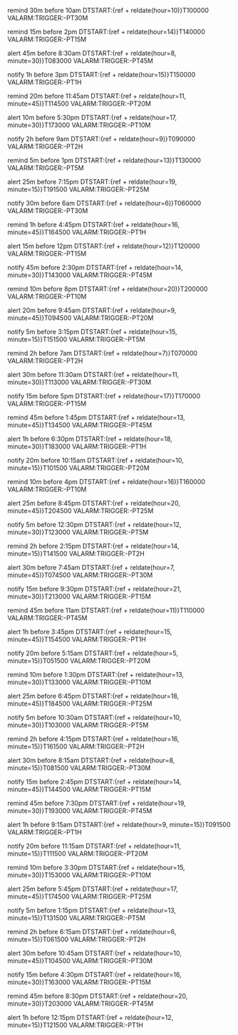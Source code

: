remind 30m before 10am
DTSTART:{ref + reldate(hour=10)}T100000
VALARM:TRIGGER:-PT30M

remind 15m before 2pm
DTSTART:{ref + reldate(hour=14)}T140000
VALARM:TRIGGER:-PT15M

alert 45m before 8:30am
DTSTART:{ref + reldate(hour=8, minute=30)}T083000
VALARM:TRIGGER:-PT45M

notify 1h before 3pm
DTSTART:{ref + reldate(hour=15)}T150000
VALARM:TRIGGER:-PT1H

remind 20m before 11:45am
DTSTART:{ref + reldate(hour=11, minute=45)}T114500
VALARM:TRIGGER:-PT20M

alert 10m before 5:30pm
DTSTART:{ref + reldate(hour=17, minute=30)}T173000
VALARM:TRIGGER:-PT10M

notify 2h before 9am
DTSTART:{ref + reldate(hour=9)}T090000
VALARM:TRIGGER:-PT2H

remind 5m before 1pm
DTSTART:{ref + reldate(hour=13)}T130000
VALARM:TRIGGER:-PT5M

alert 25m before 7:15pm
DTSTART:{ref + reldate(hour=19, minute=15)}T191500
VALARM:TRIGGER:-PT25M

notify 30m before 6am
DTSTART:{ref + reldate(hour=6)}T060000
VALARM:TRIGGER:-PT30M

remind 1h before 4:45pm
DTSTART:{ref + reldate(hour=16, minute=45)}T164500
VALARM:TRIGGER:-PT1H

alert 15m before 12pm
DTSTART:{ref + reldate(hour=12)}T120000
VALARM:TRIGGER:-PT15M

notify 45m before 2:30pm
DTSTART:{ref + reldate(hour=14, minute=30)}T143000
VALARM:TRIGGER:-PT45M

remind 10m before 8pm
DTSTART:{ref + reldate(hour=20)}T200000
VALARM:TRIGGER:-PT10M

alert 20m before 9:45am
DTSTART:{ref + reldate(hour=9, minute=45)}T094500
VALARM:TRIGGER:-PT20M

notify 5m before 3:15pm
DTSTART:{ref + reldate(hour=15, minute=15)}T151500
VALARM:TRIGGER:-PT5M

remind 2h before 7am
DTSTART:{ref + reldate(hour=7)}T070000
VALARM:TRIGGER:-PT2H

alert 30m before 11:30am
DTSTART:{ref + reldate(hour=11, minute=30)}T113000
VALARM:TRIGGER:-PT30M

notify 15m before 5pm
DTSTART:{ref + reldate(hour=17)}T170000
VALARM:TRIGGER:-PT15M

remind 45m before 1:45pm
DTSTART:{ref + reldate(hour=13, minute=45)}T134500
VALARM:TRIGGER:-PT45M

alert 1h before 6:30pm
DTSTART:{ref + reldate(hour=18, minute=30)}T183000
VALARM:TRIGGER:-PT1H

notify 20m before 10:15am
DTSTART:{ref + reldate(hour=10, minute=15)}T101500
VALARM:TRIGGER:-PT20M

remind 10m before 4pm
DTSTART:{ref + reldate(hour=16)}T160000
VALARM:TRIGGER:-PT10M

alert 25m before 8:45pm
DTSTART:{ref + reldate(hour=20, minute=45)}T204500
VALARM:TRIGGER:-PT25M

notify 5m before 12:30pm
DTSTART:{ref + reldate(hour=12, minute=30)}T123000
VALARM:TRIGGER:-PT5M

remind 2h before 2:15pm
DTSTART:{ref + reldate(hour=14, minute=15)}T141500
VALARM:TRIGGER:-PT2H

alert 30m before 7:45am
DTSTART:{ref + reldate(hour=7, minute=45)}T074500
VALARM:TRIGGER:-PT30M

notify 15m before 9:30pm
DTSTART:{ref + reldate(hour=21, minute=30)}T213000
VALARM:TRIGGER:-PT15M

remind 45m before 11am
DTSTART:{ref + reldate(hour=11)}T110000
VALARM:TRIGGER:-PT45M

alert 1h before 3:45pm
DTSTART:{ref + reldate(hour=15, minute=45)}T154500
VALARM:TRIGGER:-PT1H

notify 20m before 5:15am
DTSTART:{ref + reldate(hour=5, minute=15)}T051500
VALARM:TRIGGER:-PT20M

remind 10m before 1:30pm
DTSTART:{ref + reldate(hour=13, minute=30)}T133000
VALARM:TRIGGER:-PT10M

alert 25m before 6:45pm
DTSTART:{ref + reldate(hour=18, minute=45)}T184500
VALARM:TRIGGER:-PT25M

notify 5m before 10:30am
DTSTART:{ref + reldate(hour=10, minute=30)}T103000
VALARM:TRIGGER:-PT5M

remind 2h before 4:15pm
DTSTART:{ref + reldate(hour=16, minute=15)}T161500
VALARM:TRIGGER:-PT2H

alert 30m before 8:15am
DTSTART:{ref + reldate(hour=8, minute=15)}T081500
VALARM:TRIGGER:-PT30M

notify 15m before 2:45pm
DTSTART:{ref + reldate(hour=14, minute=45)}T144500
VALARM:TRIGGER:-PT15M

remind 45m before 7:30pm
DTSTART:{ref + reldate(hour=19, minute=30)}T193000
VALARM:TRIGGER:-PT45M

alert 1h before 9:15am
DTSTART:{ref + reldate(hour=9, minute=15)}T091500
VALARM:TRIGGER:-PT1H

notify 20m before 11:15am
DTSTART:{ref + reldate(hour=11, minute=15)}T111500
VALARM:TRIGGER:-PT20M

remind 10m before 3:30pm
DTSTART:{ref + reldate(hour=15, minute=30)}T153000
VALARM:TRIGGER:-PT10M

alert 25m before 5:45pm
DTSTART:{ref + reldate(hour=17, minute=45)}T174500
VALARM:TRIGGER:-PT25M

notify 5m before 1:15pm
DTSTART:{ref + reldate(hour=13, minute=15)}T131500
VALARM:TRIGGER:-PT5M

remind 2h before 6:15am
DTSTART:{ref + reldate(hour=6, minute=15)}T061500
VALARM:TRIGGER:-PT2H

alert 30m before 10:45am
DTSTART:{ref + reldate(hour=10, minute=45)}T104500
VALARM:TRIGGER:-PT30M

notify 15m before 4:30pm
DTSTART:{ref + reldate(hour=16, minute=30)}T163000
VALARM:TRIGGER:-PT15M

remind 45m before 8:30pm
DTSTART:{ref + reldate(hour=20, minute=30)}T203000
VALARM:TRIGGER:-PT45M

alert 1h before 12:15pm
DTSTART:{ref + reldate(hour=12, minute=15)}T121500
VALARM:TRIGGER:-PT1H